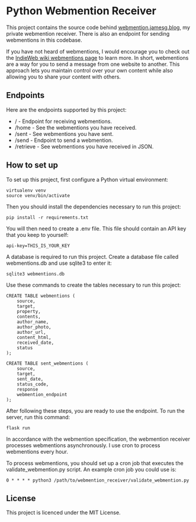 # Python Webmention Receiver

This project contains the source code behind [webmention.jamesg.blog](https://webmention.jamesg.blog), my private webmention receiver. There is also an endpoint for sending webmentions in this codebase.

If you have not heard of webmentions, I would encourage you to check out the [IndieWeb wiki webmentions page](https://indieweb.org/Webmention) to learn more. In short, webmentions are a way for you to send a message from one website to another. This approach lets you maintain control over your own content while also allowing you to share your content with others.

## Endpoints

Here are the endpoints supported by this project:

- / - Endpoint for receiving webmentions.
- /home - See the webmentions you have received.
- /sent - See webmentions you have sent.
- /send - Endpoint to send a webmention.
- /retrieve - See webmentions you have received in JSON.

## How to set up

To set up this project, first configure a Python virtual environment:

    virtualenv venv
    source venv/bin/activate

Then you should install the dependencies necessary to run this project:

    pip install -r requirements.txt

You will then need to create a .env file. This file should contain an API key that you keep to yourself:

    api-key=THIS_IS_YOUR_KEY

A database is required to run this project. Create a database file called webmentions.db and use sqlite3 to enter it:

    sqlite3 webmentions.db

Use these commands to create the tables necessary to run this project:

    CREATE TABLE webmentions (
        source,
        target,
        property,
        contents,
        author_name,
        author_photo,
        author_url,
        content_html,
        received_date,
        status
    );

    CREATE TABLE sent_webmentions (
        source,
        target,
        sent_date,
        status_code,
        response
        webmention_endpoint
    );

After following these steps, you are ready to use the endpoint. To run the server, run this command:

    flask run

In accordance with the webmention specification, the webmention receiver processes webmentions asynchronously. I use cron to process webmentions every hour.

To process webmentions, you should set up a cron job that executes the validate_webmention.py script. An example cron job you could use is:

    0 * * * * python3 /path/to/webmention_receiver/validate_webmention.py

## License

This project is licenced under the MIT License.
